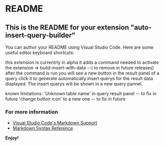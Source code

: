 # README
## This is the README for your extension "auto-insert-query-builder"
You can author your README using Visual Studio Code.  Here are some useful editor keyboard shortcuts:

this extension is currentrly in alpha
it adds a command needed to activate the extension => build-insert-with-data  --( to remove in future releases) 
after the command is run you will see a new button in the result panel of a query
click it to generate automatically insert querys for the result data displayed.
The insert querys will be shown in a new query pannel.

known limitations:
'Unknown table name' in query result panel -- to fix in future
'change button icon' to a new one -- to fix in future

### For more information
* [Visual Studio Code's Markdown Support](http://code.visualstudio.com/docs/languages/markdown)
* [Markdown Syntax Reference](https://help.github.com/articles/markdown-basics/)

**Enjoy!**
